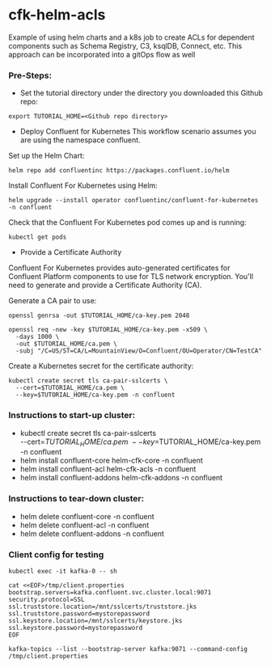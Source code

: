 # cfk-helm-acls
Example of using helm charts and a k8s job to create ACLs for dependent components such as Schema Registry, C3, ksqlDB, Connect, etc. This approach can be incorporated into a gitOps flow as well

### Pre-Steps:
* Set the tutorial directory under the directory you downloaded this Github repo:
```
export TUTORIAL_HOME=<Github repo directory>
```

* Deploy Confluent for Kubernetes
This workflow scenario assumes you are using the namespace confluent.

Set up the Helm Chart:
```
helm repo add confluentinc https://packages.confluent.io/helm
```

Install Confluent For Kubernetes using Helm:
```
helm upgrade --install operator confluentinc/confluent-for-kubernetes -n confluent
```

Check that the Confluent For Kubernetes pod comes up and is running:
```
kubectl get pods
```

* Provide a Certificate Authority

Confluent For Kubernetes provides auto-generated certificates for Confluent Platform components to use for TLS network encryption. You'll need to generate and provide a Certificate Authority (CA).

Generate a CA pair to use:
```
openssl genrsa -out $TUTORIAL_HOME/ca-key.pem 2048

openssl req -new -key $TUTORIAL_HOME/ca-key.pem -x509 \
  -days 1000 \
  -out $TUTORIAL_HOME/ca.pem \
  -subj "/C=US/ST=CA/L=MountainView/O=Confluent/OU=Operator/CN=TestCA"
```

Create a Kubernetes secret for the certificate authority:
```
kubectl create secret tls ca-pair-sslcerts \
  --cert=$TUTORIAL_HOME/ca.pem \
  --key=$TUTORIAL_HOME/ca-key.pem -n confluent
```

### Instructions to start-up cluster:
* kubectl create secret tls ca-pair-sslcerts \
  --cert=$TUTORIAL_HOME/ca.pem \  
  --key=$TUTORIAL_HOME/ca-key.pem -n confluent
* helm install confluent-core helm-cfk-core -n confluent
* helm install confluent-acl helm-cfk-acls -n confluent
* helm install confluent-addons helm-cfk-addons -n confluent

### Instructions to tear-down cluster:

* helm delete confluent-core -n confluent
* helm delete confluent-acl -n confluent
* helm delete confluent-addons -n confluent


### Client config for testing
```
kubectl exec -it kafka-0 -- sh  

cat <<EOF>/tmp/client.properties 
bootstrap.servers=kafka.confluent.svc.cluster.local:9071 
security.protocol=SSL 
ssl.truststore.location=/mnt/sslcerts/truststore.jks 
ssl.truststore.password=mystorepassword 
ssl.keystore.location=/mnt/sslcerts/keystore.jks 
ssl.keystore.password=mystorepassword
EOF

kafka-topics --list --bootstrap-server kafka:9071 --command-config /tmp/client.properties
```
